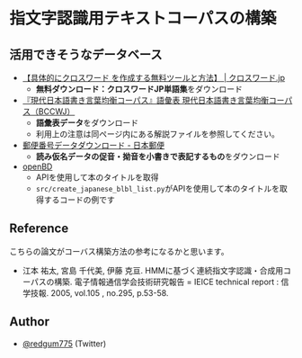 # 指文字認識用テキストコーパスの構築  

## 活用できそうなデータベース  
- [【具体的にクロスワード を作成する無料ツールと方法】 | クロスワード.jp](https://xn--pckua2c4hla2f.jp/%E3%83%91%E3%82%BA%E3%83%AB%E9%9B%91%E5%AD%A6%E5%AD%A6%E7%BF%92%E3%83%A1%E3%83%A2/%E5%85%B7%E4%BD%93%E7%9A%84%E3%81%AB%E3%82%AF%E3%83%AD%E3%82%B9%E3%83%AF%E3%83%BC%E3%83%89%E3%82%92%E4%BD%9C%E6%88%90%E3%81%99%E3%82%8B%E5%BF%85%E8%A6%81%E3%81%AA%E3%83%84%E3%83%BC%E3%83%AB%E3%81%A8/)
  - **無料ダウンロード：クロスワードJP単語集**をダウンロード
- [『現代日本語書き言葉均衡コーパス』語彙表 現代日本語書き言葉均衡コーパス（BCCWJ）](https://clrd.ninjal.ac.jp/bccwj/freq-list.html)
  - **語彙表データ**をダウンロード
  - 利用上の注意は同ページ内にある解説ファイルを参照してください。
- [郵便番号データダウンロード - 日本郵便](https://www.post.japanpost.jp/zipcode/download.html)
  - **読み仮名データの促音・拗音を小書きで表記するもの**をダウンロード
- [openBD](https://openbd.jp/)
  - APIを使用して本のタイトルを取得
  - `src/create_japanese_blbl_list.py`がAPIを使用して本のタイトルを取得するコードの例です  

## Reference
こちらの論文がコーバス構築方法の参考になるかと思います。  
- 江本 祐太, 宮島 千代美, 伊藤 克亘. HMMに基づく連続指文字認識・合成用コーパスの構築. 電子情報通信学会技術研究報告 = IEICE technical report : 信学技報. 2005, vol.105 , no.295, p.53-58. 

## Author  
- [@redgum775](https://twitter.com/redgum775) (Twitter)  